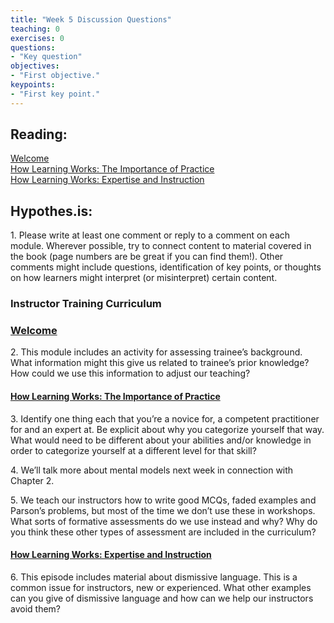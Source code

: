 ```yaml
---	
title: "Week 5 Discussion Questions"	
teaching: 0	
exercises: 0	
questions:	
- "Key question"	
objectives:	
- "First objective."	
keypoints:	
- "First key point."	
---
```

## Reading:
[Welcome](https://carpentries.github.io/instructor-training/01-welcome/)  
[How Learning Works: The Importance of Practice](https://carpentries.github.io/instructor-training/02-practice-learning/)  
[How Learning Works: Expertise and Instruction](https://carpentries.github.io/instructor-training/03-expertise/)

## Hypothes.is: 
1\. Please write at least one comment or reply to a comment on each module. Wherever possible, try to connect content to material covered in the book (page numbers are be great if you can find them!). Other comments might include questions, identification of key points, or thoughts on how learners might interpret (or misinterpret) certain content.

### Instructor Training Curriculum
### [Welcome](https://carpentries.github.io/instructor-training/01-welcome/)

2\.  This module includes an activity for assessing trainee’s background. What information might this give us related to trainee’s prior knowledge? How could we use this information to adjust our teaching?

#### [How Learning Works: The Importance of Practice](https://carpentries.github.io/instructor-training/02-practice-learning/) 

3\.  Identify one thing each that you’re a novice for, a competent practitioner for and an expert at. Be explicit about why you categorize yourself that way. What would need to be different about your abilities and/or knowledge in order to categorize yourself at a different level for that skill?
    
4\.  We’ll talk more about mental models next week in connection with Chapter 2.
    
5\.  We teach our instructors how to write good MCQs, faded examples and Parson’s problems, but most of the time we don’t use these in workshops. What sorts of formative assessments do we use instead and why? Why do you think these other types of assessment are included in the curriculum?
    

#### [How Learning Works: Expertise and Instruction](https://carpentries.github.io/instructor-training/03-expertise/)
6\. This episode includes material about dismissive language. This is a common issue for instructors, 
new or experienced. What other examples can you give of dismissive language and how can we help our instructors avoid them?


